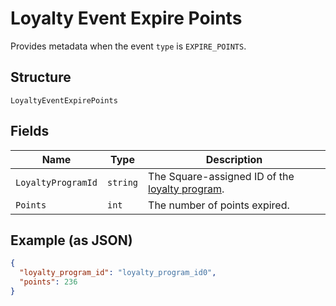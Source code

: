 
# Loyalty Event Expire Points

Provides metadata when the event `type` is `EXPIRE_POINTS`.

## Structure

`LoyaltyEventExpirePoints`

## Fields

| Name | Type | Description |
|  --- | --- | --- |
| `LoyaltyProgramId` | `string` | The Square-assigned ID of the [loyalty program](#type-LoyaltyProgram). |
| `Points` | `int` | The number of points expired. |

## Example (as JSON)

```json
{
  "loyalty_program_id": "loyalty_program_id0",
  "points": 236
}
```

